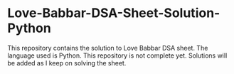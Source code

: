 # Love-Babbar-DSA-Sheet-Solution-Python
This repository contains the solution to Love Babbar DSA sheet. The language used is Python. This repository is not complete yet. Solutions will be added as I keep on solving the sheet.

